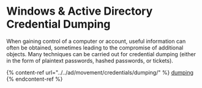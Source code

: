 # Windows & Active Directory Credential Dumping

When gaining control of a computer or account, useful information can often be obtained, sometimes leading to the compromise of additional objects. Many techniques can be carried out for credential dumping (either in the form of plaintext passwords, hashed passwords, or tickets).

{% content-ref url="../../ad/movement/credentials/dumping/" %}
[dumping](../../ad/movement/credentials/dumping/)
{% endcontent-ref %}
